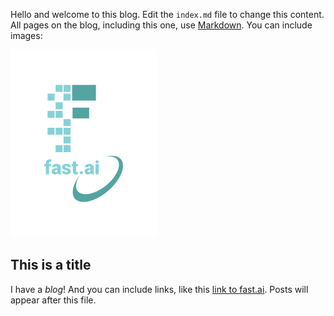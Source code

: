 Hello and welcome to this blog. Edit the `index.md` file to change this content. All pages on the blog, including this one, use [Markdown](https://guides.github.com/features/mastering-markdown/). You can include images:

![Image of fast.ai logo](images/logo.png)

## This is a title
I have a *blog*!
And you can include links, like this [link to fast.ai](https://www.fast.ai). Posts will appear after this file. 
